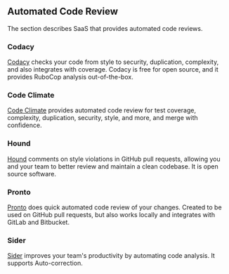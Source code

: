 ## Automated Code Review

The section describes SaaS that provides automated code reviews.

### Codacy

[Codacy](https://www.codacy.com/) checks your code from style to security, duplication, complexity, and also integrates with coverage.
Codacy is free for open source, and it provides RuboCop analysis out-of-the-box.

### Code Climate

[Code Climate](https://codeclimate.com/) provides automated code review for test coverage, complexity, duplication, security, style, and more, and merge with confidence.

### Hound

[Hound](https://houndci.com/) comments on style violations in GitHub pull requests, allowing you and your team to better review and maintain a clean codebase.
It is open source software.

### Pronto

[Pronto](https://github.com/prontolabs/pronto) does quick automated code review of your changes. Created to be used on GitHub pull requests, but also works locally and integrates with GitLab and Bitbucket.

### Sider

[Sider](https://sider.review) improves your team's productivity by automating code analysis.
It supports Auto-correction.
